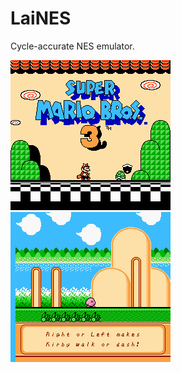 LaiNES
======

Cycle-accurate NES emulator.

![Super Mario Bros. 3](./img/super_mario_3.png)
![Kirby's Adventure](./img/kirby.png)
